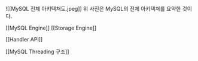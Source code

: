 ![[MySQL 전체 아키텍쳐도.jpeg]]
위 사진은 MySQL의 전체 아키텍쳐를 요약한 것이다.

[[MySQL Engine]]
[[Storage Engine]]

[[Handler API]]

[[MySQL Threading 구조]]
